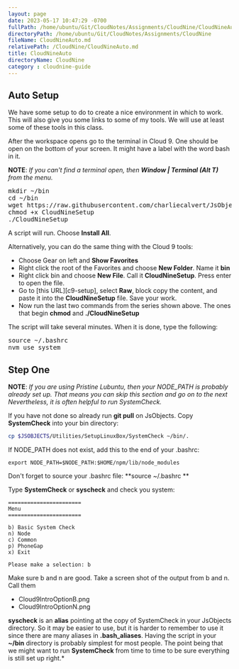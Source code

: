 ```yaml
---
layout: page
date: 2023-05-17 10:47:29 -0700
fullPath: /home/ubuntu/Git/CloudNotes/Assignments/CloudNine/CloudNineAuto.md
directoryPath: /home/ubuntu/Git/CloudNotes/Assignments/CloudNine
fileName: CloudNineAuto.md
relativePath: /CloudNine/CloudNineAuto.md
title: CloudNineAuto
directoryName: CloudNine
category : cloudnine-guide
---
```


## Auto Setup

We have some setup to do to create a nice environment in which to work. This will also give you some links to some of my tools. We will use at least some of these tools in this class.

After the workspace opens go to the terminal in Cloud 9. One should be open on the bottom of your screen. It might have a label with the word bash in it.

**NOTE**: _If you can't find a terminal open, then **Window | Terminal (Alt T)** from the menu._

<pre>
mkdir ~/bin
cd ~/bin
wget https://raw.githubusercontent.com/charliecalvert/JsObjects/master/Utilities/SetupLinuxBox/CloudNineSetup
chmod +x CloudNineSetup
./CloudNineSetup
</pre>

A script will run. Choose **Install All**.

Alternatively, you can do the same thing with the Cloud 9 tools:

- Choose Gear on left and **Show Favorites**
- Right click the root of the Favorites and choose **New Folder**. Name it **bin**
- Right click bin and choose **New File**. Call it **CloudNineSetup**. Press enter to open the file.
- Go to [this URL][c9-setup], select **Raw**, block copy the content, and paste it into the **CloudNineSetup** file. Save your work.
- Now run the last two commands from the series shown above. The ones that begin **chmod** and **./CloudNineSetup**

The script will take several minutes. When it is done, type the following:

<pre>
source ~/.bashrc
nvm use system
</pre>


## Step One

**NOTE**: _If you are using Pristine Lubuntu, then your NODE_PATH is probably already set up. That means you can skip this section and go on to the next Nevertheless, it is often helpful to run SystemCheck._

If you have not done so already run **git pull** on JsObjects. Copy **SystemCheck** into your bin directory:

```bash
cp $JSOBJECTS/Utilities/SetupLinuxBox/SystemCheck ~/bin/.
```

If NODE_PATH does not exist, add this to the end of your .bashrc:

```
export NODE_PATH=$NODE_PATH:$HOME/npm/lib/node_modules
```

Don't forget to source your .bashrc file: **source ~/.bashrc
**

Type **SystemCheck** or **syscheck** and check you system:

```
=======================
Menu
=======================

b) Basic System Check
n) Node
c) Common
p) PhoneGap
x) Exit

Please make a selection: b
```

Make sure b and n are good. Take a screen shot of the output from b and n. Call them

* Cloud9IntroOptionB.png
* Cloud9IntroOptionN.png

**syscheck** is an **alias** pointing at the copy of SystemCheck in your JsObjects directory. So it may be easier to use, but it is harder to remember to use it since there are many aliases in **.bash_aliases**. Having the script in your **~/bin** directory is probably simplest for most people. The point being that we might want to run **SystemCheck** from time to time to be sure everything is still set up right.*
